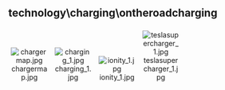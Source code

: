 ## technology\charging\ontheroadcharging
<div class="col" style="display: inline-block; width: 16.66%; padding: 5px; box-sizing: border-box; text-align: center;">
<img src="https://media.evkx.net/multimedia/technology/charging/ontheroadcharging/chargermap_xst.jpg" class="img-thumbnail" alt="chargermap.jpg">
chargermap.jpg
</div>
<div class="col" style="display: inline-block; width: 16.66%; padding: 5px; box-sizing: border-box; text-align: center;">
<img src="https://media.evkx.net/multimedia/technology/charging/ontheroadcharging/charging_1_xst.jpg" class="img-thumbnail" alt="charging_1.jpg">
charging_1.jpg
</div>
<div class="col" style="display: inline-block; width: 16.66%; padding: 5px; box-sizing: border-box; text-align: center;">
<img src="https://media.evkx.net/multimedia/technology/charging/ontheroadcharging/ionity_1_xst.jpg" class="img-thumbnail" alt="ionity_1.jpg">
ionity_1.jpg
</div>
<div class="col" style="display: inline-block; width: 16.66%; padding: 5px; box-sizing: border-box; text-align: center;">
<img src="https://media.evkx.net/multimedia/technology/charging/ontheroadcharging/teslasupercharger_1_xst.jpg" class="img-thumbnail" alt="teslasupercharger_1.jpg">
teslasupercharger_1.jpg
</div>
